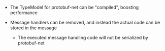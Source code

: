 * The TypeModel for protobuf-net can be "compiled", boosting performance

* Message handlers can be removed, and instead the actual code can be stored in the message
	* The executed message handling code will not be serialized by protobuf-net